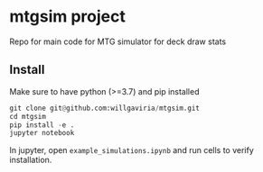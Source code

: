 # mtgsim project
Repo for main code for MTG simulator for deck draw stats

## Install

Make sure to have python (>=3.7) and pip installed

```python
git clone git@github.com:willgaviria/mtgsim.git
cd mtgsim
pip install -e .
jupyter notebook
```

In jupyter, open `example_simulations.ipynb` and run cells to verify installation.

